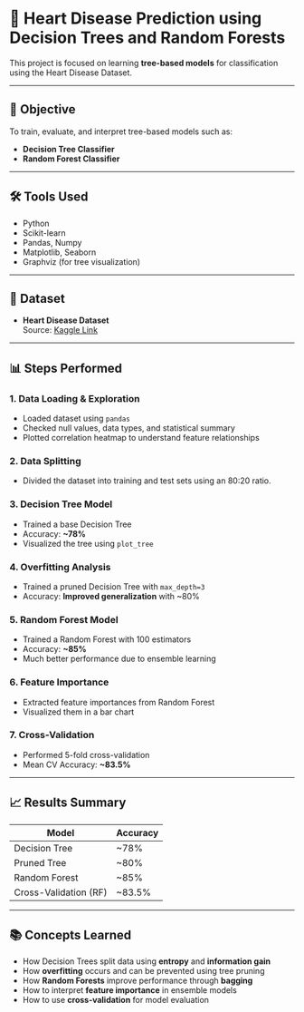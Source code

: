 # 🧠 Heart Disease Prediction using Decision Trees and Random Forests

This project is focused on learning **tree-based models** for classification using the Heart Disease Dataset.

---

## 📌 Objective

To train, evaluate, and interpret tree-based models such as:
- **Decision Tree Classifier**
- **Random Forest Classifier**

---

## 🛠 Tools Used

- Python 
- Scikit-learn
- Pandas, Numpy
- Matplotlib, Seaborn
- Graphviz (for tree visualization)

---

## 📂 Dataset

- **Heart Disease Dataset**  
  Source: [Kaggle Link](https://www.kaggle.com/datasets/johnsmith88/heart-disease-dataset)

---

## 📊 Steps Performed

### 1. Data Loading & Exploration
- Loaded dataset using `pandas`
- Checked null values, data types, and statistical summary
- Plotted correlation heatmap to understand feature relationships

### 2. Data Splitting
- Divided the dataset into training and test sets using an 80:20 ratio.

### 3. Decision Tree Model
- Trained a base Decision Tree
- Accuracy: **~78%**
- Visualized the tree using `plot_tree`

### 4. Overfitting Analysis
- Trained a pruned Decision Tree with `max_depth=3`
- Accuracy: **Improved generalization** with ~80%

### 5. Random Forest Model
- Trained a Random Forest with 100 estimators
- Accuracy: **~85%**
- Much better performance due to ensemble learning

### 6. Feature Importance
- Extracted feature importances from Random Forest
- Visualized them in a bar chart

### 7. Cross-Validation
- Performed 5-fold cross-validation
- Mean CV Accuracy: **~83.5%**

---

## 📈 Results Summary

| Model             | Accuracy |
|------------------|----------|
| Decision Tree     | ~78%     |
| Pruned Tree       | ~80%     |
| Random Forest     | ~85%     |
| Cross-Validation (RF) | ~83.5%  |

---


## 📚 Concepts Learned

- How Decision Trees split data using **entropy** and **information gain**
- How **overfitting** occurs and can be prevented using tree pruning
- How **Random Forests** improve performance through **bagging**
- How to interpret **feature importance** in ensemble models
- How to use **cross-validation** for model evaluation

